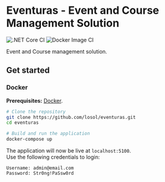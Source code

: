 # Eventuras - Event and Course Management Solution

![.NET Core CI](https://github.com/losol/eventuras/workflows/.NET%20Core%20CI/badge.svg)
![Docker Image CI](https://github.com/losol/eventuras/workflows/Docker%20Image%20CI/badge.svg)

Event and Course management solution.

## Get started

### Docker

**Prerequisites:** [Docker](https://docs.docker.com/get-docker/). 

```bash
# Clone the repository
git clone https://github.com/losol/eventuras.git
cd eventuras

# Build and run the application
docker-compose up
```

The application will now be live at `localhost:5100`.  
Use the following credentials to login:

```text
Username: admin@email.com
Password: Str0ng!PaSsw0rd
```

